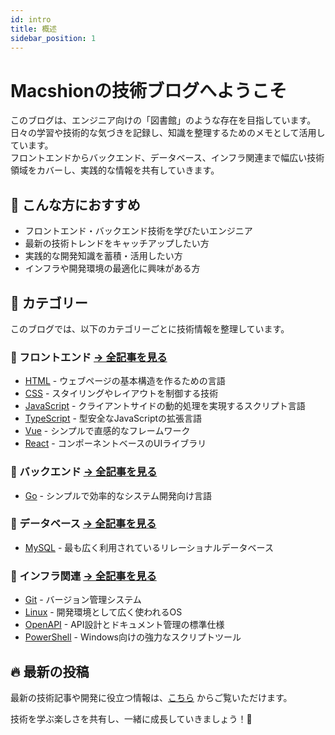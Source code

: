 ```yaml
---
id: intro
title: 概述
sidebar_position: 1
---
```


# Macshionの技術ブログへようこそ

このブログは、エンジニア向けの「図書館」のような存在を目指しています。日々の学習や技術的な気づきを記録し、知識を整理するためのメモとして活用しています。  
フロントエンドからバックエンド、データベース、インフラ関連まで幅広い技術領域をカバーし、実践的な情報を共有していきます。

## 📌 こんな方におすすめ
- フロントエンド・バックエンド技術を学びたいエンジニア
- 最新の技術トレンドをキャッチアップしたい方
- 実践的な開発知識を蓄積・活用したい方
- インフラや開発環境の最適化に興味がある方

## 📂 カテゴリー

このブログでは、以下のカテゴリーごとに技術情報を整理しています。

### 🔹 フロントエンド [→ 全記事を見る](/docs/frontend)
- [HTML](/docs/frontend/HTML) - ウェブページの基本構造を作るための言語  
- [CSS](/docs/frontend/css) - スタイリングやレイアウトを制御する技術  
- [JavaScript](/docs/frontend/javascript) - クライアントサイドの動的処理を実現するスクリプト言語  
- [TypeScript](/docs/frontend/typescript) - 型安全なJavaScriptの拡張言語  
- [Vue](/docs/frontend/vue) - シンプルで直感的なフレームワーク  
- [React](/docs/frontend/react) - コンポーネントベースのUIライブラリ  

### 🔹 バックエンド [→ 全記事を見る](/docs/backend)
- [Go](/docs/backend/go) - シンプルで効率的なシステム開発向け言語  

### 🔹 データベース [→ 全記事を見る](/docs/database)
- [MySQL](/docs/database/mysql) - 最も広く利用されているリレーショナルデータベース  

### 🔹 インフラ関連 [→ 全記事を見る](/docs/devops)
- [Git](/docs/devops/git) - バージョン管理システム  
- [Linux](/docs/devops/linux) - 開発環境として広く使われるOS  
- [OpenAPI](/docs/devops/open-api) - API設計とドキュメント管理の標準仕様  
- [PowerShell](/docs/devops/Powshell) - Windows向けの強力なスクリプトツール  

## 🔥 最新の投稿
最新の技術記事や開発に役立つ情報は、[こちら](/blog) からご覧いただけます。  

技術を学ぶ楽しさを共有し、一緒に成長していきましょう！🚀
